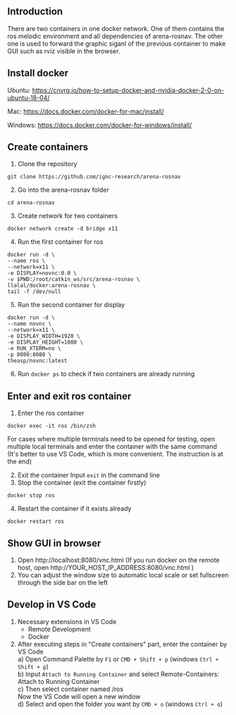 ## Introduction
There are two containers in one docker network. One of them contains the ros melodic environment and all dependencies of arena-rosnav. The other one is used to forward the graphic siganl of the previous container to make GUI such as rviz visible in the browser.

## Install docker
Ubuntu:
https://cnvrg.io/how-to-setup-docker-and-nvidia-docker-2-0-on-ubuntu-18-04/

Mac:
https://docs.docker.com/docker-for-mac/install/

Windows:
https://docs.docker.com/docker-for-windows/install/


## Create containers
1. Clone the repository
```
git clone https://github.com/ignc-research/arena-rosnav
```
2. Go into the arena-rosnav folder
```
cd arena-rosnav
```
3. Create network for two containers
```
docker network create -d bridge x11
```
4. Run the first container for ros
```
docker run -d \
--name ros \
--network=x11 \
-e DISPLAY=novnc:0.0 \
-v $PWD:/root/catkin_ws/src/arena-rosnav \
llalal/docker:arena-rosnav \
tail -f /dev/null
```
5. Run the second container for display
```
docker run -d \
--name novnc \
--network=x11 \
-e DISPLAY_WIDTH=1920 \
-e DISPLAY_HEIGHT=1080 \
-e RUN_XTERM=no \
-p 8080:8080 \
theasp/novnc:latest
```
6. Run `docker ps` to check if two containers are already running

## Enter and exit ros container
1. Enter the ros container
```
docker exec -it ros /bin/zsh
```
For cases where multiple terminals need to be opened for testing, open multiple local terminals and enter the container with the same command (It's better to use VS Code, which is more convenient. The instruction is at the end)

2. Exit the container
Input `exit` in the command line
1. Stop the container (exit the container firstly)
```
docker stop ros
```
4. Restart the container if it exists already
```
docker restart ros
```

## Show GUI in browser
1. Open http://localhost:8080/vnc.html (If you run docker on the remote host, open http://YOUR_HOST_IP_ADDRESS:8080/vnc.html )
2. You can adjust the window size to automatic local scale or set fullscreen through the side bar on the left


## Develop in VS Code
1. Necessary extensions in VS Code  
   + Remote Development  
   + Docker  
2. After executing steps in "Create containers" part, enter the container by VS Code  
    a) Open Command Palette by `F1` or `CMD + Shift + p` (windows `Ctrl + Shift + p`)  
    b) Input `Attach to Running Container` and select Remote-Containers: Attach to Running Container  
    c) Then select container named /ros  
   Now the VS Code will open a new window  
    d) Select and open the folder you want by `CMD + o` (windows `Ctrl + o`)

